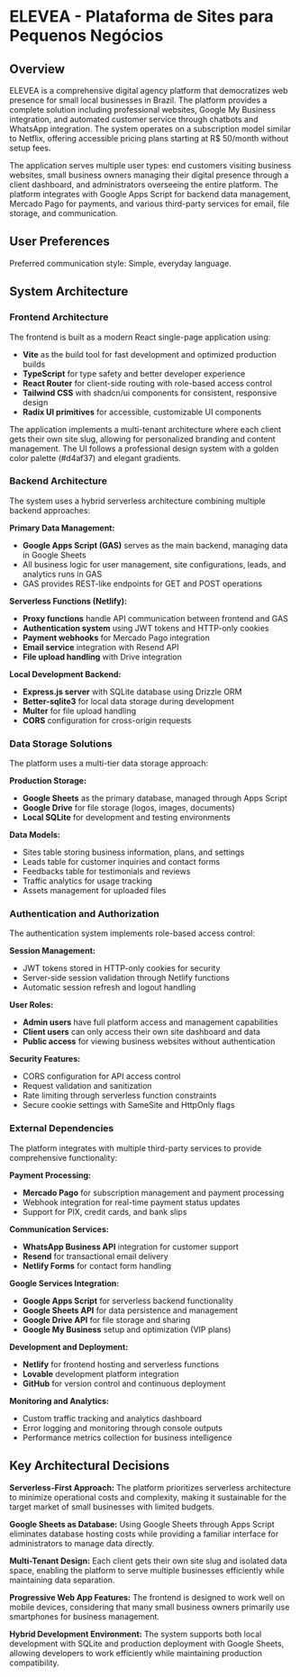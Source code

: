 # ELEVEA - Plataforma de Sites para Pequenos Negócios

## Overview

ELEVEA is a comprehensive digital agency platform that democratizes web presence for small local businesses in Brazil. The platform provides a complete solution including professional websites, Google My Business integration, and automated customer service through chatbots and WhatsApp integration. The system operates on a subscription model similar to Netflix, offering accessible pricing plans starting at R$ 50/month without setup fees.

The application serves multiple user types: end customers visiting business websites, small business owners managing their digital presence through a client dashboard, and administrators overseeing the entire platform. The platform integrates with Google Apps Script for backend data management, Mercado Pago for payments, and various third-party services for email, file storage, and communication.

## User Preferences

Preferred communication style: Simple, everyday language.

## System Architecture

### Frontend Architecture
The frontend is built as a modern React single-page application using:
- **Vite** as the build tool for fast development and optimized production builds
- **TypeScript** for type safety and better developer experience
- **React Router** for client-side routing with role-based access control
- **Tailwind CSS** with shadcn/ui components for consistent, responsive design
- **Radix UI primitives** for accessible, customizable UI components

The application implements a multi-tenant architecture where each client gets their own site slug, allowing for personalized branding and content management. The UI follows a professional design system with a golden color palette (#d4af37) and elegant gradients.

### Backend Architecture
The system uses a hybrid serverless architecture combining multiple backend approaches:

**Primary Data Management:**
- **Google Apps Script (GAS)** serves as the main backend, managing data in Google Sheets
- All business logic for user management, site configurations, leads, and analytics runs in GAS
- GAS provides REST-like endpoints for GET and POST operations

**Serverless Functions (Netlify):**
- **Proxy functions** handle API communication between frontend and GAS
- **Authentication system** using JWT tokens and HTTP-only cookies
- **Payment webhooks** for Mercado Pago integration
- **Email service** integration with Resend API
- **File upload handling** with Drive integration

**Local Development Backend:**
- **Express.js server** with SQLite database using Drizzle ORM
- **Better-sqlite3** for local data storage during development
- **Multer** for file upload handling
- **CORS** configuration for cross-origin requests

### Data Storage Solutions
The platform uses a multi-tier data storage approach:

**Production Storage:**
- **Google Sheets** as the primary database, managed through Apps Script
- **Google Drive** for file storage (logos, images, documents)
- **Local SQLite** for development and testing environments

**Data Models:**
- Sites table storing business information, plans, and settings
- Leads table for customer inquiries and contact forms
- Feedbacks table for testimonials and reviews
- Traffic analytics for usage tracking
- Assets management for uploaded files

### Authentication and Authorization
The authentication system implements role-based access control:

**Session Management:**
- JWT tokens stored in HTTP-only cookies for security
- Server-side session validation through Netlify functions
- Automatic session refresh and logout handling

**User Roles:**
- **Admin users** have full platform access and management capabilities
- **Client users** can only access their own site dashboard and data
- **Public access** for viewing business websites without authentication

**Security Features:**
- CORS configuration for API access control
- Request validation and sanitization
- Rate limiting through serverless function constraints
- Secure cookie settings with SameSite and HttpOnly flags

### External Dependencies
The platform integrates with multiple third-party services to provide comprehensive functionality:

**Payment Processing:**
- **Mercado Pago** for subscription management and payment processing
- Webhook integration for real-time payment status updates
- Support for PIX, credit cards, and bank slips

**Communication Services:**
- **WhatsApp Business API** integration for customer support
- **Resend** for transactional email delivery
- **Netlify Forms** for contact form handling

**Google Services Integration:**
- **Google Apps Script** for serverless backend functionality
- **Google Sheets API** for data persistence and management
- **Google Drive API** for file storage and sharing
- **Google My Business** setup and optimization (VIP plans)

**Development and Deployment:**
- **Netlify** for frontend hosting and serverless functions
- **Lovable** development platform integration
- **GitHub** for version control and continuous deployment

**Monitoring and Analytics:**
- Custom traffic tracking and analytics dashboard
- Error logging and monitoring through console outputs
- Performance metrics collection for business intelligence

## Key Architectural Decisions

**Serverless-First Approach:** The platform prioritizes serverless architecture to minimize operational costs and complexity, making it sustainable for the target market of small businesses with limited budgets.

**Google Sheets as Database:** Using Google Sheets through Apps Script eliminates database hosting costs while providing a familiar interface for administrators to manage data directly.

**Multi-Tenant Design:** Each client gets their own site slug and isolated data space, enabling the platform to serve multiple businesses efficiently while maintaining data separation.

**Progressive Web App Features:** The frontend is designed to work well on mobile devices, considering that many small business owners primarily use smartphones for business management.

**Hybrid Development Environment:** The system supports both local development with SQLite and production deployment with Google Sheets, allowing developers to work efficiently while maintaining production compatibility.